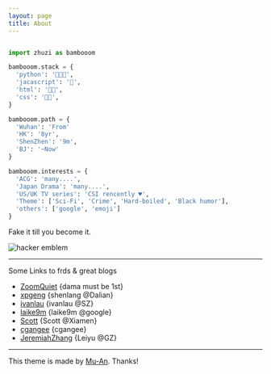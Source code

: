 ```yaml
---
layout: page
title: About
---
```


```python

import zhuzi as bambooom

bambooom.stack = {
  'python': '🐾🐾🐾',
  'jacascript': '🐾',
  'html': '🐾🐾',
  'css': '🐾🐾',
}

bambooom.path = {
  'Wuhan': 'From'
  'HK': '8yr',
  'ShenZhen': '9m',
  'BJ': '~Now'
}

bambooom.interests = {
  'ACG': 'many....',
  'Japan Drama': 'many....',
  'US/UK TV series': 'CSI rencently ♥︎',
  'Theme': ['Sci-Fi', 'Crime', 'Hard-boiled', 'Black humor'],
  'others': ['google', 'emoji']
}

```

Fake it till you become it.

<img src='http://www.catb.org/hacker-emblem/glider.png' alt='hacker emblem' />

---
Some Links to frds & great blogs


* [ZoomQuiet](http://zoomquiet.io/) {dama must be 1st}
* [xpgeng](http://xpgeng.xyz/) {shenlang @Dalian}
* [ivanlau](http://www.ivanlau.com/) {ivanlau @SZ}
* [laike9m](https://laike9m.com/) {laike9m @google}
* [Scott](http://scottming.github.io/) {Scott @Xiamen}
* [cgangee](http://www.cgangee.com/) {cgangee}
* [JeremiahZhang](https://jeremiahzhang.github.io/) {Leiyu @GZ}


---
This theme is made by [Mu-An](http://muan.co). Thanks!
